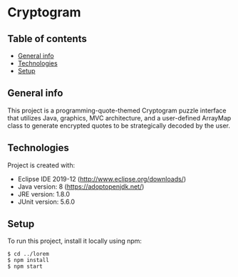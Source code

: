 # Cryptogram

## Table of contents
* [General info](#general-info)
* [Technologies](#technologies)
* [Setup](#setup)

## General info
This project is a programming-quote-themed Cryptogram puzzle interface that 
utilizes Java, graphics, MVC architecture, and a user-defined ArrayMap class 
to generate encrypted quotes to be strategically decoded by the user.
	
## Technologies
Project is created with:
* Eclipse IDE 2019-12 (http://www.eclipse.org/downloads/)
* Java version: 8 (https://adoptopenjdk.net/)
* JRE version: 1.8.0
* JUnit version: 5.6.0
	
## Setup
To run this project, install it locally using npm:

```
$ cd ../lorem
$ npm install
$ npm start
